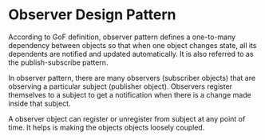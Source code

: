 <h1>Observer Design Pattern</h1>

According to GoF definition, observer pattern defines a one-to-many dependency between objects so that when one object changes state, all its dependents are notified and updated automatically. It is also referred to as the publish-subscribe pattern.

In observer pattern, there are many observers (subscriber objects) that are observing a particular subject (publisher object). Observers register themselves to a subject to get a notification when there is a change made inside that subject.

A observer object can register or unregister from subject at any point of time. It helps is making the objects objects loosely coupled.



